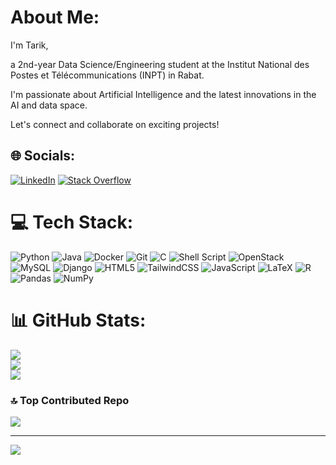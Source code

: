 # About Me:
I'm Tarik,  

a 2nd-year Data Science/Engineering student at the Institut National des Postes et Télécommunications (INPT) in Rabat.  

I'm passionate about Artificial Intelligence and the latest innovations in the AI and data space.  

Let's connect and collaborate on exciting projects!



## 🌐 Socials:
[![LinkedIn](https://img.shields.io/badge/LinkedIn-%230077B5.svg?logo=linkedin&logoColor=white)](https://www.linkedin.com/in/tarik-el-oukili-159637219/) [![Stack Overflow](https://img.shields.io/badge/-Stackoverflow-FE7A16?logo=stack-overflow&logoColor=white)](https://stackoverflow.com/users/19802591) 

# 💻 Tech Stack:
![Python](https://img.shields.io/badge/python-3670A0?style=flat&logo=python&logoColor=ffdd54)  ![Java](https://img.shields.io/badge/java-%23ED8B00.svg?style=flat&logo=openjdk&logoColor=white) ![Docker](https://img.shields.io/badge/docker-%230db7ed.svg?style=flat&logo=docker&logoColor=white) ![Git](https://img.shields.io/badge/git-%23F05033.svg?style=flat&logo=git&logoColor=white) ![C](https://img.shields.io/badge/c-%2300599C.svg?style=flat&logo=c&logoColor=white) ![Shell Script](https://img.shields.io/badge/shell_script-%23121011.svg?style=flat&logo=gnu-bash&logoColor=white) ![OpenStack](https://img.shields.io/badge/Openstack-%23f01742.svg?style=flat&logo=openstack&logoColor=white) ![MySQL](https://img.shields.io/badge/mysql-4479A1.svg?style=flat&logo=mysql&logoColor=white) ![Django](https://img.shields.io/badge/django-%23092E20.svg?style=flat&logo=django&logoColor=white) ![HTML5](https://img.shields.io/badge/html5-%23E34F26.svg?style=flat&logo=html5&logoColor=white) ![TailwindCSS](https://img.shields.io/badge/tailwindcss-%2338B2AC.svg?style=flat&logo=tailwind-css&logoColor=white) ![JavaScript](https://img.shields.io/badge/javascript-%23323330.svg?styleflat=javascript&logoColor=%23F7DF1E) ![LaTeX](https://img.shields.io/badge/latex-%23008080.svg?style=flat&logo=latex&logoColor=white) ![R](https://img.shields.io/badge/r-%23276DC3.svg?style=flat&logo=r&logoColor=white)  ![Pandas](https://img.shields.io/badge/pandas-%23150458.svg?style=flat&logo=pandas&logoColor=white) ![NumPy](https://img.shields.io/badge/numpy-%23013243.svg?style=flat&logo=numpy&logoColor=white)
# 📊 GitHub Stats:
![](https://github-readme-stats.vercel.app/api?username=TarikEloukili&theme=radical&hide_border=false&include_all_commits=true&count_private=false)<br/>
![](https://github-readme-streak-stats.herokuapp.com/?user=TarikEloukili&theme=radical&hide_border=false)<br/>
![](https://github-readme-stats.vercel.app/api/top-langs/?username=TarikEloukili&theme=radical&hide_border=false&include_all_commits=true&count_private=false&layout=compact)

### 🔝 Top Contributed Repo
![](https://github-contributor-stats.vercel.app/api?username=TarikEloukili&limit=5&theme=dark&combine_all_yearly_contributions=true)

---
[![](https://visitcount.itsvg.in/api?id=TarikEloukili&icon=0&color=0)](https://visitcount.itsvg.in)

<!-- Proudly created with GPRM ( https://gprm.itsvg.in ) -->
